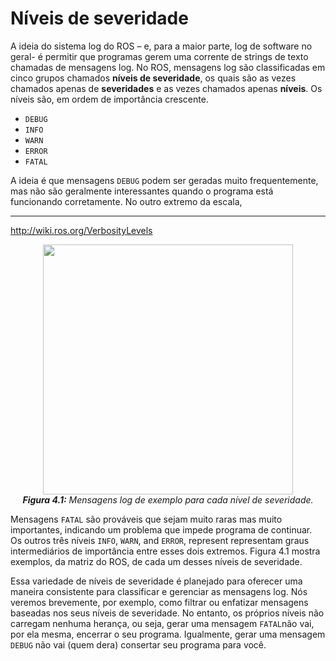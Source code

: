 #  Níveis de severidade

A ideia do sistema log do ROS – e, para a maior parte, log de software no geral- é permitir
que programas gerem uma corrente de strings de texto chamadas de mensagens log. No ROS, mensagens
log são classificadas em cinco grupos chamados **níveis de severidade**, os quais são as vezes chamados apenas
de **severidades** e as vezes chamados apenas **níveis**. Os níveis são, em ordem de importância crescente.

- `DEBUG`
- `INFO`
- `WARN`
- `ERROR`
- `FATAL`

A ideia é que mensagens `DEBUG` podem ser geradas muito frequentemente, mas não são geralmente interessantes quando o programa está funcionando corretamente. No outro extremo da escala,
____
http://wiki.ros.org/VerbosityLevels

<p align="center">
  <img src="https://user-images.githubusercontent.com/78389645/123879999-26e64600-d918-11eb-9d26-d283d9b3a365.png" width="400"/><br>
  <b><i><a name="2.2"> Figura 4.1:</a></b> Mensagens log de exemplo para cada nível de severidade.</i>
</p>

Mensagens `FATAL` são prováveis que sejam muito raras mas muito importantes, indicando
um problema que impede  programa de continuar. Os outros três níveis `INFO`, `WARN`, and `ERROR`, represent
representam graus intermediários de importância entre esses dois extremos. Figura 4.1 mostra exemplos, da matriz
do ROS, de cada um desses níveis de severidade.

Essa variedade de níveis de severidade é planejado para oferecer uma maneira consistente para classificar e gerenciar as mensagens log. Nós veremos brevemente, por exemplo, como filtrar ou enfatizar mensagens baseadas nos seus níveis de severidade. No entanto, os próprios níveis não carregam nenhuma herança, ou seja, gerar uma mensagem `FATAL`não vai, por ela mesma, encerrar o seu programa. Igualmente, gerar uma mensagem `DEBUG` não vai (quem dera) consertar seu programa para você.
